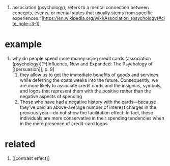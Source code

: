 1. association (psychology); refers to a mental connection between concepts, events, or mental states that usually stems from specific experiences.^[https://en.wikipedia.org/wiki/Association_(psychology)#cite_note-:3-1]

# example
1. why do people spend more money using credit cards (association (psychology))?^[Influence, New and Expanded: The Psychology of [[persuasion]], p. 9]
	1. they allow us to get the immediate benefits of goods and services while deferring the costs weeks into the future. Consequently, we are more likely to associate credit cards and the insignias, symbols, and logos that represent them with the positive rather than the negative aspects of spending
	2. Those who have had a negative history with the cards—because they’ve paid an above-average number of interest charges in the previous year—do not show the facilitation effect. In fact, these individuals are more conservative in their spending tendencies when in the mere presence of credit-card logos

# related
1. [[contrast effect]]